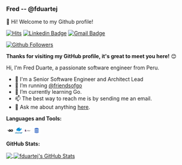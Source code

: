 ### Fred -- @fduartej

👋 Hi! Welcome to my Github profile!

[![Hits](https://hits.seeyoufarm.com/api/count/incr/badge.svg?url=https%3A%2F%2Fgithub.com%2Ffduartej)](https://github.com/fduartej)
[![Linkedin Badge](https://img.shields.io/badge/-LinkedIn-blue?style=flat-square&logo=Linkedin&logoColor=white&link=https://www.linkedin.com/in/fduartej/)](https://www.linkedin.com/in/fduartej/)
[![Gmail Badge](https://img.shields.io/badge/-Gmail-d14836?style=flat-square&logo=Gmail&logoColor=white&link=mailto:fduartej@gmail.com)](mailto:fduartej@gmail.com)

[![Github Followers](https://img.shields.io/github/followers/fduartej?color=06d6a0&label=Github%20Followers&style=for-the-badge)](https://github.com/fduartej?tab=followers)

**Thanks for visiting my GitHub profile, it's great to meet you here!** 😊

Hi, I'm Fred Duarte, a passionate software engineer from Peru.

- 🔭 I'm a Senior Software Engineer and Architect Lead
- 👯 I’m running [@friendsofgo](https://github.com/friendsofgo) 
- 🌱 I’m currently learning Go.
- 📫 The best way to reach me is by sending me an email.
- 💬 Ask me about anything [here](https://github.com/fduartej/fduartej/issues).

**Languages and Tools:**  

<code><img height="20" src="https://raw.githubusercontent.com/github/explore/80688e429a7d4ef2fca1e82350fe8e3517d3494d/topics/go/go.png"></code>
<code><img height="20" src="https://raw.githubusercontent.com/github/explore/80688e429a7d4ef2fca1e82350fe8e3517d3494d/topics/docker/docker.png"></code>
<code><img height="20" src="https://raw.githubusercontent.com/github/explore/d106aa3f6fa091ab80ab5c8cf0d931baff3caaea/topics/elixir/elixir.png"></code>
<code><img height="20" src="https://raw.githubusercontent.com/github/explore/80688e429a7d4ef2fca1e82350fe8e3517d3494d/topics/sql/sql.png"></code>

**GitHub Stats:**  

<a href="https://github.com/fduartej/fduartej">
  <img align="center" src="https://github-readme-stats.vercel.app/api/top-langs/?username=fduartej&hide=html,css,objective-c&title_color=ffffff&text_color=c9cacc&icon_color=2bbc8a&bg_color=1d1f21" />
</a>
<a href="https://github.com/fduartej/fduartej">
  <img align="center" src="https://github-readme-stats.vercel.app/api?username=fduartej&show_icons=true&line_height=27&count_private=true&title_color=ffffff&text_color=c9cacc&icon_color=2bbc8a&bg_color=1d1f21" alt="fduartej's GitHub Stats" />
</a>
